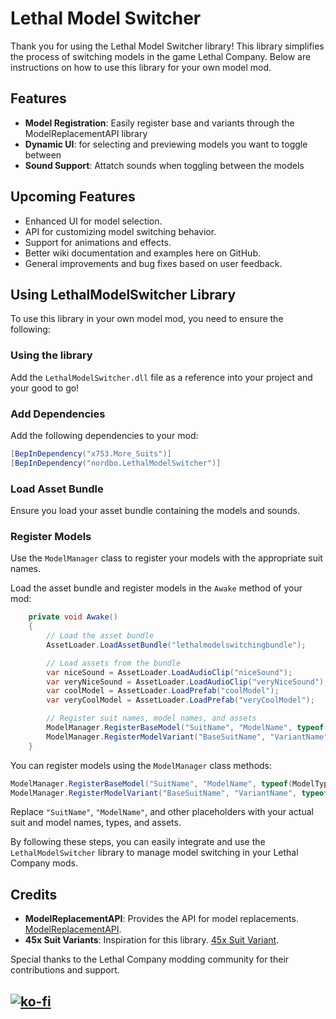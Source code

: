 # Lethal Model Switcher

Thank you for using the Lethal Model Switcher library! This library simplifies the process of switching models in the game Lethal Company. Below are instructions on how to use this library for your own model mod.

## Features
- **Model Registration**: Easily register base and variants through the ModelReplacementAPI library
- **Dynamic UI**: for selecting and previewing models you want to toggle between
- **Sound Support**: Attatch sounds when toggling between the models

## Upcoming Features

- Enhanced UI for model selection.
- API for customizing model switching behavior.
- Support for animations and effects.
- Better wiki documentation and examples here on GitHub.
- General improvements and bug fixes based on user feedback.

## Using LethalModelSwitcher Library

To use this library in your own model mod, you need to ensure the following:

### Using the library
Add the `LethalModelSwitcher.dll` file as a reference into your project and your good to go!

### Add Dependencies

Add the following dependencies to your mod:

```csharp
[BepInDependency("x753.More_Suits")]
[BepInDependency("nordbo.LethalModelSwitcher")]
```

### Load Asset Bundle

Ensure you load your asset bundle containing the models and sounds.

### Register Models

Use the `ModelManager` class to register your models with the appropriate suit names.

Load the asset bundle and register models in the `Awake` method of your mod:

```csharp
    private void Awake()
    {
        // Load the asset bundle
        AssetLoader.LoadAssetBundle("lethalmodelswitchingbundle");

        // Load assets from the bundle
        var niceSound = AssetLoader.LoadAudioClip("niceSound");
        var veryNiceSound = AssetLoader.LoadAudioClip("veryNiceSound");
        var coolModel = AssetLoader.LoadPrefab("coolModel");
        var veryCoolModel = AssetLoader.LoadPrefab("veryCoolModel");

        // Register suit names, model names, and assets
        ModelManager.RegisterBaseModel("SuitName", "ModelName", typeof(ModelType), audioClip, modelPrefab);
        ModelManager.RegisterModelVariant("BaseSuitName", "VariantName", typeof(VariantType), audioClip, modelPrefab);
    }
```

You can register models using the `ModelManager` class methods:

```csharp
ModelManager.RegisterBaseModel("SuitName", "ModelName", typeof(ModelType), audioClip, modelPrefab);
ModelManager.RegisterModelVariant("BaseSuitName", "VariantName", typeof(VariantType), audioClip, modelPrefab);
```

Replace `"SuitName"`, `"ModelName"`, and other placeholders with your actual suit and model names, types, and assets.

By following these steps, you can easily integrate and use the `LethalModelSwitcher` library to manage model switching in your Lethal Company mods.

## Credits
- **ModelReplacementAPI**: Provides the API for model replacements. [ModelReplacementAPI](https://thunderstore.io/c/lethal-company/p/BunyaPineTree/ModelReplacementAPI/).
- **45x Suit Variants**: Inspiration for this library. [45x Suit Variant](https://thunderstore.io/c/lethal-company/p/45x_Dev/45x_Suit_Variants/).

Special thanks to the Lethal Company modding community for their contributions and support.

[![ko-fi](https://ko-fi.com/img/githubbutton_sm.svg)](https://ko-fi.com/I2I4XZ2R6)
---
